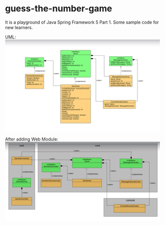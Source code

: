 # guess-the-number-game 
It is a playground of Java Spring Framework 5 Part 1.
Some sample code for new learners.

UML: 
![Image description](./UML.jpg)

After adding Web Module:
![Image description](./UML-2.jpg)
